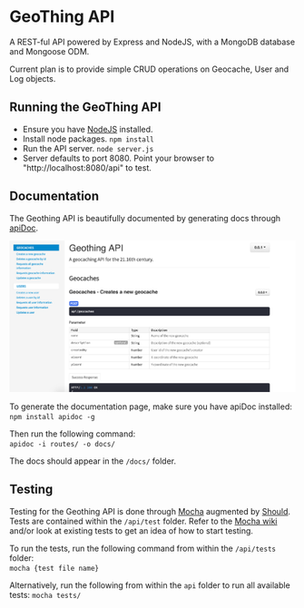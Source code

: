 # GeoThing API
A REST-ful API powered by Express and NodeJS, with a MongoDB database and Mongoose ODM.

Current plan is to provide simple CRUD operations on Geocache, User and Log objects.

## Running the GeoThing API
- Ensure you have [NodeJS](https://nodejs.org/en/) installed.
- Install node packages.
`npm install`
- Run the API server.
`node server.js`
- Server defaults to port 8080. Point your browser to "http://localhost:8080/api" to test.

## Documentation
The Geothing API is beautifully documented by generating docs through [apiDoc](https://github.com/apidoc/apidoc).

![](../img/api/api_screenshot.png)

To generate the documentation page, make sure you have apiDoc installed:  
`npm install apidoc -g`  

Then run the following command:  
`apidoc -i routes/ -o docs/`  

The docs should appear in the `/docs/` folder.

## Testing
Testing for the Geothing API is done through [Mocha](https://mochajs.org/) augmented by [Should](https://shouldjs.github.io/). Tests are contained within the `/api/test` folder. Refer to the [Mocha wiki](https://github.com/mochajs/mocha/wiki) and/or look at existing tests to get an idea of how to start testing.  

To run the tests, run the following command from within the `/api/tests` folder:  
`mocha {test file name}`  

Alternatively, run the following from within the `api` folder to run all available tests:
`mocha tests/`
